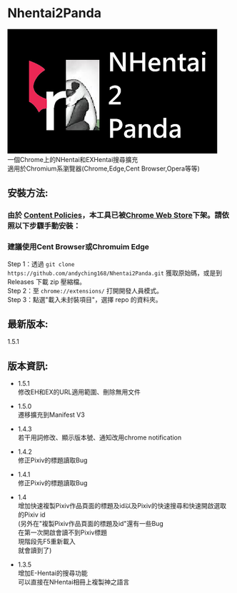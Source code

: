 # Nhentai2Panda
![](docs/image/nhentai2panda.png)<br>
一個Chrome上的NHentai和EXHentai搜尋擴充<br>適用於Chromium系瀏覽器(Chrome,Edge,Cent Browser,Opera等等)
## 安裝方法:
### 由於 [Content Policies](https://developer.chrome.com/docs/webstore/program_policies/#content_policies)，本工具已被[Chrome Web Store](https://chrome.google.com/webstore/category/extensions)下架。請依照以下步驟手動安裝：
### 建議使用Cent Browser或Chromuim Edge
Step 1：透過 `git clone https://github.com/andyching168/Nhentai2Panda.git` 獲取原始碼，或是到 Releases 下載 zip 壓縮檔。<br>
Step 2：至 `chrome://extensions/` 打開開發人員模式。<br>
Step 3：點選"載入未封裝項目"，選擇 repo 的資料夾。<br>

## 最新版本:
1.5.1
## 版本資訊:
- 1.5.1<br>
修改EH和EX的URL適用範圍、刪除無用文件
- 1.5.0<br>
遷移擴充到Manifest V3
- 1.4.3<br>
若干用詞修改、顯示版本號、通知改用chrome notification
- 1.4.2<br>
修正Pixiv的標題讀取Bug<br>
- 1.4.1<br>
修正Pixiv的標題讀取Bug<br>
- 1.4<br>
增加快速複製Pixiv作品頁面的標題及id以及Pixiv的快速搜尋和快速開啟選取的Pixiv id<br>
(另外在"複製Pixiv作品頁面的標題及id"還有一些Bug<br>
在第一次開啟會讀不到Pixiv標題<br>
現階段先F5重新載入<br>
就會讀到了)<br>

- 1.3.5<br>
增加E-Hentai的搜尋功能<br>
可以直接在NHentai相冊上複製神之語言<br>
